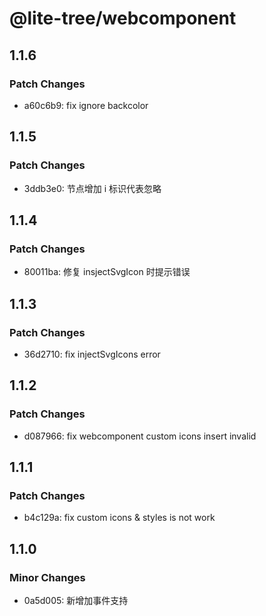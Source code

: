 # @lite-tree/webcomponent

## 1.1.6

### Patch Changes

- a60c6b9: fix ignore backcolor

## 1.1.5

### Patch Changes

- 3ddb3e0: 节点增加 i 标识代表忽略

## 1.1.4

### Patch Changes

- 80011ba: 修复 insjectSvgIcon 时提示错误

## 1.1.3

### Patch Changes

- 36d2710: fix injectSvgIcons error

## 1.1.2

### Patch Changes

- d087966: fix webcomponent custom icons insert invalid

## 1.1.1

### Patch Changes

- b4c129a: fix custom icons & styles is not work

## 1.1.0

### Minor Changes

- 0a5d005: 新增加事件支持
